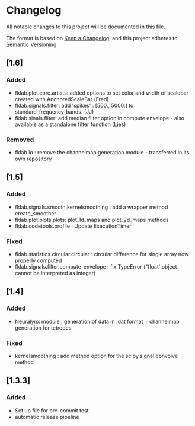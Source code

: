 # Changelog

All notable changes to this project will be documented in this file.

The format is based on [Keep a Changelog](https://keepachangelog.com/en/1.0.0/),
and this project adheres to [Semantic Versioning](https://semver.org/spec/v2.0.0.html).

## [1.6]
### Added
 - fklab.plot.core.artists: added options to set color and width of scalebar created with AnchoredScaleBar (Fred)
 - fklab.signals.filter: add 'spikes' : [500., 5000.] to standard_frequency_bands. (JJ)
 - fklab.sinals.filter: add median filter option in compute envelope - also available as a standalone filter function (Lies)

### Removed
 - fklab.io : remove the channelmap generation module - transferred in its own repository

## [1.5]
### Added
 - fklab.signals.smooth.kernelsmoothing : add a wrapper method create_smoother
 - fklab.plot.plots.plots: plot_1d_maps and plot_2d_maps methods
 - fklab.codetools.profile : Update ExecutionTimer

### Fixed
 - fklab.statistics.circular.circular : circular difference for single array now properly computed
 - fklab.signals.filter.compute_envelope : fix TypeError ("float' object cannot be interpreted as integer)

## [1.4]
### Added
 - Neuralynx module : generation of data in .dat format + channelmap generation for tetrodes

### Fixed

 - kernelsmoothing : add method option for the scipy.signal.convolve method

## [1.3.3]
### Added
 - Set up file for pre-commit test
 - automatic release pipeline
